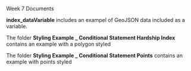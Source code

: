 Week 7 Documents


**index_dataVariable** includes an exampel of GeoJSON data included as a variable. 

The folder **Styling Example _ Conditional Statement Hardship Index** contains an example with a polygon styled

The folder **Styling Example _ Conditional Statement Points** contains an example with points styled
